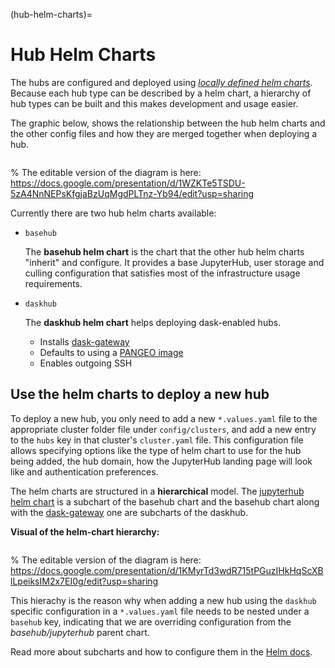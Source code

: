 (hub-helm-charts)=
# Hub Helm Charts

The hubs are configured and deployed using [*locally defined helm charts*](https://helm.sh/docs/topics/chart_repository/#create-a-chart-repository). Because each hub
type can be described by a helm chart, a hierarchy
of hub types can be built and this makes development and usage easier.

The graphic below, shows the relationship between the hub helm charts and the other
config files and how they are merged together when deploying a hub.

```{figure} ../images/config-flow.png
```
% The editable version of the diagram is here: https://docs.google.com/presentation/d/1WZKTe5TSDU-5zA4NnNEPsKfgjaBzUqMgdPLTnz-Yb94/edit?usp=sharing

Currently there are two hub helm charts available:
- `basehub`

  The **basehub helm chart** is the chart that the other hub helm charts "inherit" and configure.
  It provides a base JupyterHub, user storage and culling configuration that satisfies most of the infrastructure usage requirements.

- `daskhub`

  The **daskhub helm chart** helps deploying dask-enabled hubs.
    - Installs [dask-gateway](https://gateway.dask.org/)
    - Defaults to using a [PANGEO image](https://pangeo-data.github.io/pangeo-stacks/)
    - Enables outgoing SSH

## Use the helm charts to deploy a new hub

To deploy a new hub, you only need to add a new `*.values.yaml` file to the appropriate cluster folder file under `config/clusters`, and add a new entry to the `hubs` key in that cluster's `cluster.yaml` file.
This configuration file allows specifying options like the type of helm chart to use for the hub being added,
the hub domain, how the JupyterHub landing page will look like and authentication preferences.

The helm charts are structured in a **hierarchical** model.
The [jupyterhub helm chart](https://jupyterhub.github.io/helm-chart/) is a subchart of the basehub chart and
the basehub chart along with the [dask-gateway](https://helm.dask.org) one are
subcharts of the daskhub.

**Visual of the helm-chart hierarchy:**
```{figure} ../images/helm-charts-hierarchy.png
```
% The editable version of the diagram is here: https://docs.google.com/presentation/d/1KMyrTd3wdR715tPGuzIHkHqScXBlLpeiksIM2x7EI0g/edit?usp=sharing

This hierachy is the reason why when adding a new hub using the `daskhub`
specific configuration in a `*.values.yaml` file needs to be nested under a `basehub` key, indicating that we are overriding configuration
from the *basehub/jupyterhub* parent chart.

Read more about subcharts and how to configure them in the [Helm docs](https://helm.sh/docs/chart_template_guide/subcharts_and_globals/#overriding-values-from-a-parent-chart).
